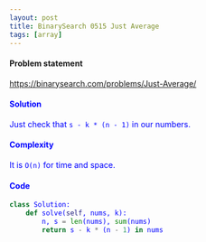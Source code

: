 ```yaml
---
layout: post
title: BinarySearch 0515 Just Average
tags: [array]
---
```


#### Problem statement

<a href="https://binarysearch.com/problems/Just-Average/"> <font color = blue>https://binarysearch.com/problems/Just-Average/

#### Solution
Just check that `s - k * (n - 1)` in our numbers.

#### Complexity
It is `O(n)` for time and space.

#### Code
```python
class Solution:
    def solve(self, nums, k):
        n, s = len(nums), sum(nums)
        return s - k * (n - 1) in nums
```
